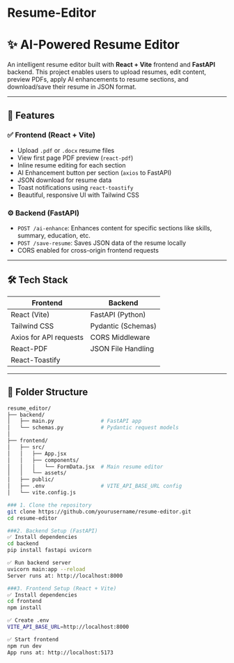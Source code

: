 ﻿# Resume-Editor
# ✨ AI-Powered Resume Editor

An intelligent resume editor built with **React + Vite** frontend and **FastAPI** backend. This project enables users to upload resumes, edit content, preview PDFs, apply AI enhancements to resume sections, and download/save their resume in JSON format.

---

## 🚀 Features

### ✅ Frontend (React + Vite)
- Upload `.pdf` or `.docx` resume files
- View first page PDF preview (`react-pdf`)
- Inline resume editing for each section
- AI Enhancement button per section (`axios` to FastAPI)
- JSON download for resume data
- Toast notifications using `react-toastify`
- Beautiful, responsive UI with Tailwind CSS

### ⚙️ Backend (FastAPI)
- `POST /ai-enhance`: Enhances content for specific sections like skills, summary, education, etc.
- `POST /save-resume`: Saves JSON data of the resume locally
- CORS enabled for cross-origin frontend requests

---

## 🛠️ Tech Stack

| Frontend                | Backend                |
|-------------------------|------------------------|
| React (Vite)            | FastAPI (Python)       |
| Tailwind CSS            | Pydantic (Schemas)     |
| Axios for API requests  | CORS Middleware        |
| React-PDF               | JSON File Handling     |
| React-Toastify          |                        |

---

## 📁 Folder Structure

```bash
resume_editor/
├── backend/
│   ├── main.py               # FastAPI app
│   └── schemas.py            # Pydantic request models
│
├── frontend/
│   ├── src/
│   │   ├── App.jsx
│   │   ├── components/
│   │   │   └── FormData.jsx  # Main resume editor
│   │   └── assets/
│   ├── public/
│   ├── .env                  # VITE_API_BASE_URL config
│   └── vite.config.js

### 1. Clone the repository
git clone https://github.com/yourusername/resume-editor.git
cd resume-editor

###2. Backend Setup (FastAPI)
✅ Install dependencies
cd backend
pip install fastapi uvicorn

✅ Run backend server
uvicorn main:app --reload
Server runs at: http://localhost:8000

###3. Frontend Setup (React + Vite)
✅ Install dependencies
cd frontend
npm install

✅ Create .env
VITE_API_BASE_URL=http://localhost:8000

✅ Start frontend
npm run dev
App runs at: http://localhost:5173
